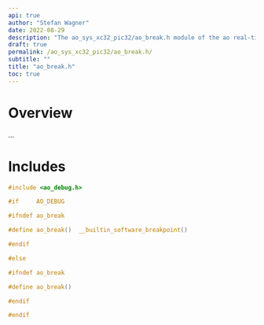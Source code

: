 ```yaml
---
api: true
author: "Stefan Wagner"
date: 2022-08-29
description: "The ao_sys_xc32_pic32/ao_break.h module of the ao real-time operating system."
draft: true
permalink: /ao_sys_xc32_pic32/ao_break.h/ 
subtitle: ""
title: "ao_break.h"
toc: true
---
```


# Overview

...

# Includes

```c
#include <ao_debug.h>

#if     AO_DEBUG

#ifndef ao_break

#define ao_break()  __builtin_software_breakpoint()

#endif

#else

#ifndef ao_break

#define ao_break()

#endif

#endif

```
